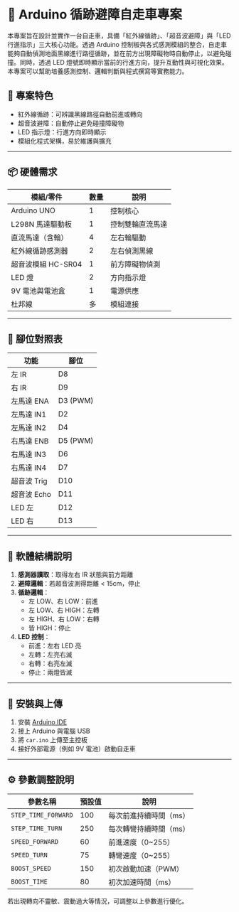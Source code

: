 # 🚗 Arduino 循跡避障自走車專案

本專案旨在設計並實作一台自走車，具備「紅外線循跡」、「超音波避障」與「LED 行進指示」三大核心功能。透過 Arduino 控制板與各式感測模組的整合，自走車能夠自動偵測地面黑線進行路徑循跡，並在前方出現障礙物時自動停止，以避免碰撞。同時，透過 LED 燈號即時顯示當前的行進方向，提升互動性與可視化效果。本專案可以幫助培養感測控制、邏輯判斷與程式撰寫等實務能力。

## 🔧 專案特色

- 紅外線循跡：可辨識黑線路徑自動前進或轉向
- 超音波避障：自動停止避免碰撞障礙物
- LED 指示燈：行進方向即時顯示
- 模組化程式架構，易於維護與擴充

---

## 📦 硬體需求

| 模組/零件         | 數量 | 說明                    |
|------------------|------|-------------------------|
| Arduino UNO       | 1    | 控制核心                |
| L298N 馬達驅動板   | 1    | 控制雙輪直流馬達        |
| 直流馬達（含輪）   | 4    | 左右輪驅動              |
| 紅外線循跡感測器   | 2    | 左右偵測黑線            |
| 超音波模組 HC-SR04 | 1    | 前方障礙物偵測          |
| LED 燈             | 2    | 方向指示燈              |
| 9V 電池與電池盒     | 1    | 電源供應                |
| 杜邦線             | 多   | 模組連接                |

---

## 🧩 腳位對照表

| 功能       | 腳位     |
|------------|----------|
| 左 IR      | D8       |
| 右 IR      | D9       |
| 左馬達 ENA | D3 (PWM) |
| 左馬達 IN1 | D2       |
| 左馬達 IN2 | D4       |
| 右馬達 ENB | D5 (PWM) |
| 右馬達 IN3 | D6       |
| 右馬達 IN4 | D7       |
| 超音波 Trig | D10     |
| 超音波 Echo | D11     |
| LED 左      | D12     |
| LED 右      | D13     |

---

## 🧠 軟體結構說明

1. **感測器讀取**：取得左右 IR 狀態與前方距離
2. **避障邏輯**：若超音波測得距離 < 15cm，停止
3. **循跡邏輯**：
   - 左 LOW、右 LOW：前進
   - 左 LOW、右 HIGH：左轉
   - 左 HIGH、右 LOW：右轉
   - 皆 HIGH：停止
4. **LED 控制**：
   - 前進：左右 LED 亮
   - 左轉：左亮右滅
   - 右轉：右亮左滅
   - 停止：兩燈皆滅

---

## 🚀 安裝與上傳

1. 安裝 [Arduino IDE](https://www.arduino.cc/en/software)
2. 接上 Arduino 與電腦 USB
3. 將 `car.ino` 上傳至主控板
4. 接好外部電源（例如 9V 電池）啟動自走車

---

## ⚙️ 參數調整說明

| 參數名稱          | 預設值 | 說明                       |
|-------------------|--------|----------------------------|
| `STEP_TIME_FORWARD` | 100    | 每次前進持續時間（ms）      |
| `STEP_TIME_TURN`    | 250    | 每次轉彎持續時間（ms）      |
| `SPEED_FORWARD`     | 60     | 前進速度（0~255）           |
| `SPEED_TURN`        | 75     | 轉彎速度（0~255）           |
| `BOOST_SPEED`       | 150    | 初次啟動加速（PWM）         |
| `BOOST_TIME`        | 80     | 初次加速時間（ms）          |

若出現轉向不靈敏、震動過大等情況，可調整以上參數進行優化。



